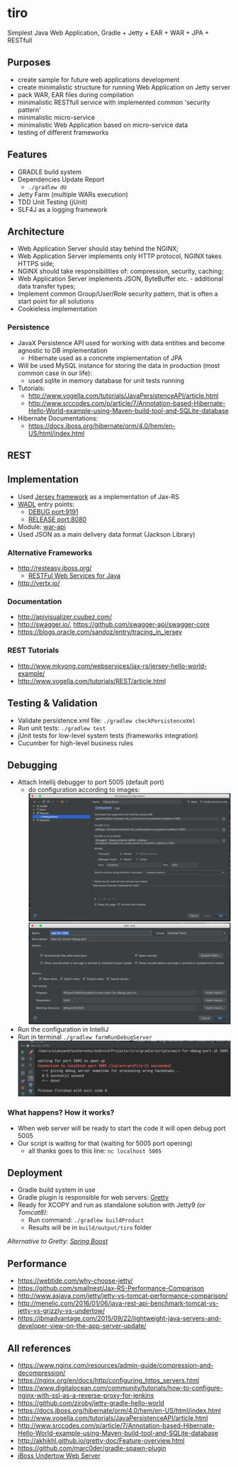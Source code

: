 # tiro

Simplest Java Web Application, Gradle + Jetty + EAR + WAR + JPA + RESTfull

## Purposes

- create sample for future web applications development
- create minimalistic structure for running Web Application on Jetty server
- pack WAR, EAR files during compilation
- minimalistic RESTfull service with implemented common 'security pattern'
- minimalistic micro-service
- minimalistic Web Application based on micro-service data
- testing of different frameworks

## Features

- GRADLE build system
- Dependencies Update Report
    - ```./gradlew dU```
- Jetty Farm (multiple WARs execution)
- TDD Unit Testing (jUnit)
- SLF4J as a logging framework

## Architecture

- Web Application Server should stay behind the NGINX;
- Web Application Server implements only HTTP protocol, NGINX takes HTTPS side;
- NGINX should take responsibilities of: compression, security, caching; 
- Web Application Server implements JSON, ByteBuffer etc. - additional data transfer types;
- Implement common Group/User/Role security pattern, that is often a start point for all solutions
- Cookieless implementation

### Persistence

- JavaX Persistence API used for working with data entities and become agnostic to DB implementation
    - Hibernate used as a concrete implementation of JPA
- Will be used MySQL instance for storing the data in production (most common case in our life):
    - used sqlite in memory database for unit tests running
- Tutorials:
    - http://www.vogella.com/tutorials/JavaPersistenceAPI/article.html
    - http://www.srccodes.com/p/article/7/Annotation-based-Hibernate-Hello-World-example-using-Maven-build-tool-and-SQLite-database
- Hibernate Documentations:
    - https://docs.jboss.org/hibernate/orm/4.0/hem/en-US/html/index.html

## REST

## Implementation

- Used [Jersey framework](https://jersey.java.net/) as a implementation of Jax-RS
- [WADL](https://en.wikipedia.org/wiki/Web_Application_Description_Language) entry points:
  - [DEBUG port:9191](http://localhost:9191/api/application.wadl)
  - [RELEASE port:8080](http://localhost:8080/api/application.wadl)
- Module: [war-api](war-api/README.md)
- Used JSON as a main delivery data format (Jackson Library)

### Alternative Frameworks

- http://resteasy.jboss.org/
    - [RESTFul Web Services for Java](http://docs.jboss.org/resteasy/docs/3.0.16.Final/userguide/html_single/index.html)
- http://vertx.io/

### Documentation

- http://apivisualizer.cuubez.com/
- http://swagger.io/, https://github.com/swagger-api/swagger-core
- https://blogs.oracle.com/sandoz/entry/tracing_in_jersey

### REST Tutorials

- http://www.mkyong.com/webservices/jax-rs/jersey-hello-world-example/
- http://www.vogella.com/tutorials/REST/article.html

## Testing & Validation

- Validate persistence.xml file: ```./gradlew checkPersistenceXml```
- Run unit tests: ```./gradlew test```
- jUnit tests for low-level system tests (frameworks integration)
- Cucumber for high-level business rules

## Debugging

- Attach Intellij debugger to port 5005 (default port)
    - do configuration according to images:
    ![Remote Debugger](_documentation_/intellij-remote-debug-configuration.png)
    ![Port Waiter](_documentation_/intellij-port-waiter-tool.png)
- Run the configuration in IntelliJ
- Run in terminal ```./gradlew farmRunDebugServer```
    ![Console Output](_documentation_/intellij-console-output.png)

### What happens? How it works?

- When web server will be ready to start the code it will open debug port 5005
- Our script is waiting for that (waiting for 5005 port opening)
    - all thanks goes to this line: ```nc localhost 5005```

## Deployment

- Gradle build system in use
- Gradle plugin is responsible for web servers: [Gretty](http://akhikhl.github.io/gretty-doc/Feature-overview.html)
- Ready for XCOPY and run as standalone solution with Jetty9 _(or Tomcat8)_:
    - Run command: ```./gradlew buildProduct```
    - Results will be in ```build/output/tiro``` folder

_Alternative to Gretty: [Spring Boost](http://projects.spring.io/spring-boot/)_

## Performance

- https://webtide.com/why-choose-jetty/
- https://github.com/smallnest/Jax-RS-Performance-Comparison
- http://www.asjava.com/jetty/jetty-vs-tomcat-performance-comparison/
- http://menelic.com/2016/01/06/java-rest-api-benchmark-tomcat-vs-jetty-vs-grizzly-vs-undertow/
- https://ibmadvantage.com/2015/09/22/lightweight-java-servers-and-developer-view-on-the-app-server-update/

## All references

- https://www.nginx.com/resources/admin-guide/compression-and-decompression/
- https://nginx.org/en/docs/http/configuring_https_servers.html
- https://www.digitalocean.com/community/tutorials/how-to-configure-nginx-with-ssl-as-a-reverse-proxy-for-jenkins
- https://github.com/ziroby/jetty-gradle-hello-world
- https://docs.jboss.org/hibernate/orm/4.0/hem/en-US/html/index.html
- http://www.vogella.com/tutorials/JavaPersistenceAPI/article.html
- http://www.srccodes.com/p/article/7/Annotation-based-Hibernate-Hello-World-example-using-Maven-build-tool-and-SQLite-database
- http://akhikhl.github.io/gretty-doc/Feature-overview.html
- https://github.com/marc0der/gradle-spawn-plugin
- [jBoss Undertow Web Server](http://undertow.io/)
